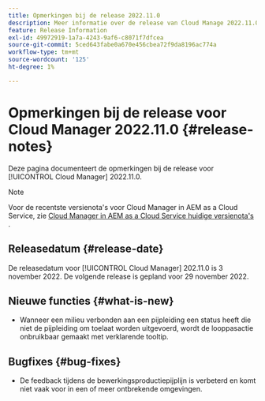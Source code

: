 ```yaml
---
title: Opmerkingen bij de release 2022.11.0
description: Meer informatie over de release van Cloud Manage 2022.11.0.
feature: Release Information
exl-id: 49972919-1a7a-4243-9af6-c8071f7dfcea
source-git-commit: 5ced643fabe0a670e456cbea72f9da8196ac774a
workflow-type: tm+mt
source-wordcount: '125'
ht-degree: 1%

---
```


# Opmerkingen bij de release voor Cloud Manager 2022.11.0 {#release-notes}

Deze pagina documenteert de opmerkingen bij de release voor [!UICONTROL Cloud Manager] 2022.11.0.

>[!NOTE]
>
>Voor de recentste versienota&#39;s voor Cloud Manager in AEM as a Cloud Service, zie [ Cloud Manager in AEM as a Cloud Service huidige versienota&#39;s ](https://experienceleague.adobe.com/nl/docs/experience-manager-cloud-service/content/release-notes/cloud-manager/current).

## Releasedatum {#release-date}

De releasedatum voor [!UICONTROL Cloud Manager] 202.11.0 is 3 november 2022. De volgende release is gepland voor 29 november 2022.

## Nieuwe functies {#what-is-new}

* Wanneer een milieu verbonden aan een pijpleiding een status heeft die niet de pijpleiding om toelaat worden uitgevoerd, wordt de looppasactie onbruikbaar gemaakt met verklarende tooltip.

## Bugfixes {#bug-fixes}

* De feedback tijdens de bewerkingsproductiepijplijn is verbeterd en komt niet vaak voor in een of meer ontbrekende omgevingen.
